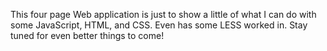 This four page Web application is just to show a little of what I can do with some JavaScript, HTML, and CSS. Even has some LESS worked in. Stay tuned for even better things to come!
